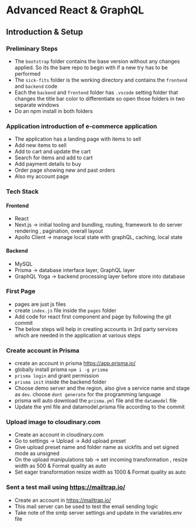 # Advanced React & GraphQL

## Introduction & Setup

### Preliminary Steps

* The `bootstrap` folder contains the base version without any changes applied. So its the bare repo to begin with if a new try has to be performed
* The `sick-fits` folder is the working directory and contains the `frontend` and `backend` code
* Each the `backend` and `frontend` folder has `.vscode` setting folder that changes the title bar color to differentiate so open those folders in two separate windows
* Do an npm install in both folders

### Application introduction of e-commerce application

* The application has a landing page with items to sell
* Add new items to sell
* Add to cart and update the cart
* Search for items and add to cart
* Add payment details to buy
* Order page showing new and past orders
* Also my account page

### Tech Stack

#### Frontend

* React
* Next.js -> initial tooling and bundling, routing, framework to do server rendering , pagination, overall layout
* Apollo Client -> manage local state with graphQL, caching, local state

#### Backend

* MySQL
* Prisma -> database interface layer, GraphQL layer
* GraphQL Yoga -> backend processing layer before store into database

### First Page

* pages are just js files
* create `index.js` file inside the `pages` folder
* Add code for react first component and page by following the git commit
* The below steps will help in creating accounts in 3rd party services which are needed in the application at various steps

### Create account in Prisma

* create an account in prisma https://app.prisma.io/
* globally install prisma `npm i -g prisma`
* `prisma login` and grant permission
* `prisma init` inside the backend folder
* Choose demo server and the region, also give a service name and stage as `dev`. choose `dont generate` for the programming language
* prisma will auto download the `prisma.yml` file and the `datamodel` file
* Update the yml file and datamodel.prisma file according to the commit

### Upload image to cloudinary.com

* Create an account in cloudinary.com
* Go to settings -> Upload -> Add upload preset
* Give upload preset name and folder name as sickfits and set signed mode as unsigned
* On the upload manipulations tab -> set incoming transformation , resize width as 500 & Format quality as auto
* Set eager transformation resize width as 1000 & Format quality as auto

### Sent a test mail using https://mailtrap.io/

* Create an account in https://mailtrap.io/
* This mail server can be used to test the email sending logic
* Take note of the smtp server settings and update in the variables.env file
  